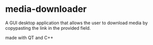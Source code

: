 # media-downloader

A GUI desktop application that allows the user to download media by copypasting the link in the provided field.

made with QT and C++
